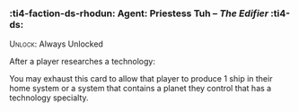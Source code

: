 ### :ti4-faction-ds-rhodun: **Agent**: Priestess Tuh – _The Edifier_ :ti4-ds:
<span style="font-variant:small-caps;">Unlock</span>: Always Unlocked

After a player researches a technology:

You may exhaust this card to allow that player to produce 1 ship in their home system or a system that contains a planet they control that has a technology specialty.
